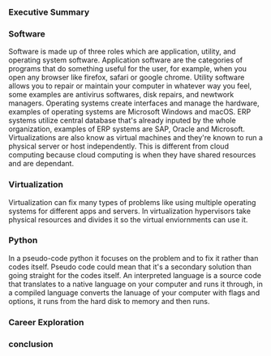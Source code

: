 ### Executive Summary 


### Software
Software is made up of three roles which are application, utility, and operating system software. Application software are the categories of programs that do something useful for the user, for example, when you open any browser like firefox, safari or google chrome. Utility software allows you to repair or maintain your computer in whatever way you feel, some examples are antivirus softwares, disk repairs, and newtwork managers. Operating systems create interfaces and manage the hardware, examples of operating systems are Microsoft Windows and macOS. ERP systems utilize central database that's already inputed by the whole organization, examples of ERP systems are SAP, Oracle and Microsoft. Virtualizations are also know as virtual machines and they're known to run a physical server or host independently. This is different from cloud computing because cloud computing is when they have shared resources and are dependant. 

### Virtualization 
Virtualization can fix many types of problems like using multiple operating systems for different apps and servers. In virtualization hypervisors take physical resources and divides it so the virtual enviornments can use it.

### Python
In a pseudo-code python it focuses on the problem and to fix it rather than codes itself. Pseudo code could mean that it's a secondary solution than going straight for the codes itself. An interpreted language is a source code that translates to a native language on your computer and runs it through, in a compiled language converts the lanuage of your computer with flags and options, it runs from the hard disk to memory and then runs. 

### Career Exploration



### conclusion
